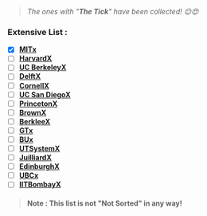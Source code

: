 > *The ones with "**The Tick**" have been collected! :relieved::heart_eyes:*

### Extensive List :
- [x] **[MITx](https://www.edx.org/school/mitx)**
- [ ] **[HarvardX](https://www.edx.org/school/harvardx)**
- [ ] **[UC BerkeleyX](https://www.edx.org/school/uc-berkeleyx)**
- [ ] **[DelftX](https://www.edx.org/school/delftx)**
- [ ] **[CornellX](https://www.edx.org/school/cornellx)**
- [ ] **[UC San DiegoX](https://www.edx.org/school/uc-san-diegox)**
- [ ] **[PrincetonX](https://www.edx.org/school/princetonx)**
- [ ] **[BrownX](https://www.edx.org/school/brownx)**
- [ ] **[BerkleeX](https://www.edx.org/school/berkleex)**
- [ ] **[GTx](https://www.edx.org/school/gtx)**
- [ ] **[BUx](https://www.edx.org/school/bux)**
- [ ] **[UTSystemX](https://www.edx.org/school/utsystemx)**
- [ ] **[JuilliardX](https://www.edx.org/school/juilliardx)**
- [ ] **[EdinburghX](https://www.edx.org/school/edinburghx)**
- [ ] **[UBCx](https://www.edx.org/school/ubcx)**
- [ ] **[IITBombayX](https://www.edx.org/school/iitbombayx)**

> #### Note : This list is not "Not Sorted" in any way! 
